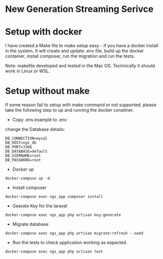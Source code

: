 # New Generation Streaming Serivce

# Setup with docker
I have created a Make file to make setup easy - if you have a docker install in the system. It will create and update .env file, build up the docker container, install composer, run the migration and run the tests.


Note: makefile developed and tested in the Mac OS. Technically it should work in Linux or WSL.

# Setup without make

If some reason fail to setup with make command or not supported, please take the following step to up and running the docker conatiner.

- Copy .env.example to .env

change the Database details:

```
DB_CONNECTION=mysql
DB_HOST=ngs_db
DB_PORT=3306
DB_DATABASE=default
DB_USERNAME=root
DB_PASSWORD=root
```

- Docker up
```
docker-compose up -d
```

- Install composer
```
docker-compose exec ngs_app composer install
```

- Geerate Key for the laravel
```
docker-compose exec ngs_app php artisan key:generate
```  

- Migrate database
```
docker-compose exec ngs_app php artisan migrate:refresh --seed
```

- Run the tests to check application working as expected.
```
docker-compose exec ngs_app php artisan test
```


